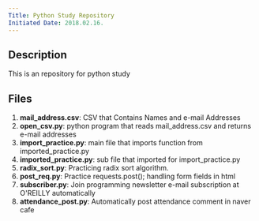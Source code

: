 ```yaml
---
Title: Python Study Repository
Initiated Date: 2018.02.16.
---
```


## Description
This is an repository for python study

## Files
1. __mail_address.csv__: CSV that Contains Names and e-mail Addresses
1. __open_csv.py__: python program that reads mail_address.csv and returns e-mail addresses
1. __import_practice.py__: main file that imports function from imported_practice.py
1. __imported_practice.py__: sub file that imported for import_practice.py
1. __radix_sort.py__: Practicing radix sort algorithm.
1. __post_req.py__: Practice requests.post(); handling form fields in html
1. __subscriber.py__: Join programming newsletter e-mail subscription at O'REILLY automatically
1. __attendance_post.py__: Automatically post attendance comment in naver cafe